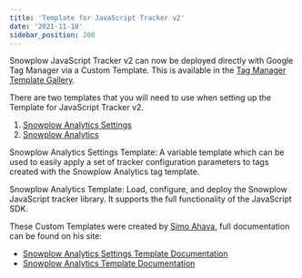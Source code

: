 ```yaml
---
title: 'Template for JavaScript Tracker v2'
date: '2021-11-18'
sidebar_position: 200
---
```


Snowplow JavaScript Tracker v2 can now be deployed directly with Google Tag Manager via a Custom Template. This is available in the [Tag Manager Template Gallery](https://tagmanager.google.com/gallery/#/owners/snowplow/templates/snowplow-gtm-custom-template).

There are two templates that you will need to use when setting up the Template for JavaScript Tracker v2.

1. [Snowplow Analytics Settings](https://tagmanager.google.com/gallery/#/owners/snowplow/templates/snowplow-gtm-custom-template-settings)
2. [Snowplow Analytics](https://tagmanager.google.com/gallery/#/owners/snowplow/templates/snowplow-gtm-custom-template)

Snowplow Analytics Settings Template: A variable template which can be used to easily apply a set of tracker configuration parameters to tags created with the Snowplow Analytics tag template.

Snowplow Analytics Template: Load, configure, and deploy the Snowplow JavaScript tracker library. It supports the full functionality of the JavaScript SDK.

These Custom Templates were created by [Simo Ahava](https://www.simoahava.com/), full documentation can be found on his site:

- [Snowplow Analytics Settings Template Documentation](https://www.simoahava.com/custom-templates/snowplow-analytics-settings/)
- [Snowplow Analytics Template Documentation](https://www.simoahava.com/custom-templates/snowplow-analytics/)
